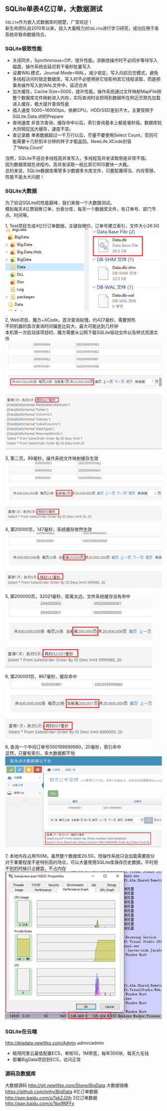 ﻿## SQLite单表4亿订单，大数据测试  
`SQLite`作为嵌入式数据库的翘楚，广受欢迎！  
新生命团队自2010年以来，投入大量精力对`SQLite`进行学习研究，成功应用于各系统非致命数据场合。  

### SQLite极致性能
+ 关闭同步，Synchronous=Off，提升性能。添删改操作时不必同步等待写入磁盘，操作系统会延迟若干毫秒批量写入  
+ 设置WAL模式，Journal Mode=WAL，减少锁定。写入向前日志模式，避免多线程访问时锁定数据库，写入时不必使用排它锁影响其它线程读取，而是把事务操作写入到WAL文件中，延迟合并  
+ 加大缓存，Cache Size=5000，提升性能。操作系统通过文件映射MapFile把整个数据库文件映射进入内存，实际查询时会把用到数据所在附近页预先加载进入缓存，极大提升查询性能  
+ 插入速度 5000~16000tps，依赖CPU，HDD/SSD差别不大，主要受限于SQLite.Data.dll的Prepare  
+ 查询速度 非首次查询，缓存命中以后，索引查询基本上都是毫秒级。数据库较大则相应加大缓存，速度不变。  
+ 查记录数 单表数据超过一千万行以后，尽量不要使用Select Count，否则可能需要十几秒到半分钟的样子才能返回。NewLife.XCode封装了'Meta.Count'  

当然，SQLite不适合多线程高并发写入，多线程高并发读取倒是非常不错。  
因为数据库就在进程内，高并发读取一般比其它RDS要快一大截。  
总的来说，SQLite数据库甭管多少数据多大库文件，只要配置得当，内存管够，性能不是太大问题！  

### SQLite大数据
为了验证SQLite的性能巅峰，我们来做一个大数据测试。  
模拟每天4亿票销售订单，分表分库，每天一个数据库文件，有订单号、部门节点、时间等。  


1, Test项目生成4亿行订单数据，主键自增ID，订单号建立索引，文件大小26.5G  
![生成](Doc/0.png)

2, Web项目，魔方+XCode，首次查询较慢，约427毫秒，需要预热  
不同机器的首次查询时间偏差比较大，最大可能达到几秒钟  
本机第一次启动该项目时，魔方需要从公网下载SQLite驱动文件以及样式资源文件  
![Web](Doc/1.png)

3, 第二页，99毫秒，操作系统文件映射缓存生效  
![2](Doc/2.png)

4, 第20000页，147毫秒，系统缓存依然生效  
![20000](Doc/3.png)

5, 第200000页，32021毫秒，距离太远，文件系统缓存没有命中  
![200000](Doc/4.png)

6, 第200001页，867毫秒，缓存命中  
![200001](Doc/5.png)

6, 查询一个中间订单号000199999980，20毫秒，索引命中  
显然，只要有索引，多大数据都不怕  
![000199999980](Doc/6.png)

7, 本地内存占用150M。虽然整个数据库26.5G，但操作系统只会加载需要部分  
对于重要程度不是特别高的场合，可以大量使用SQLite库保存历史数据，平时用不到的时候只占硬盘，不占内存  
![Memory](Doc/Memory.png)

### SQLite在云端
http://bigdata.newlifex.com/Admin
admin/admin

+ 租用阿里云最低配置ECS，单核1G，1M带宽，每年300块，每天九毛钱
+ 部署BigData项目到ECS，访问正常

### 源码及数据库
大数据源码 http://git.newlifex.com/Stone/BigData
大数据镜像 https://github.com/nnhy/BigData
4亿订单数据 http://pan.baidu.com/s/1skZJ2ih
2亿订单数据 http://pan.baidu.com/s/1bo9NFFx